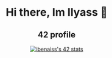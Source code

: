 <div align="center">

# Hi there, Im Ilyass 👋

## 42 profile
[![ibenaiss's 42 stats](https://badge.mediaplus.ma/colorfulwaves/ibenaiss)](https://github.com/oakoudad/badge42)

</div>
